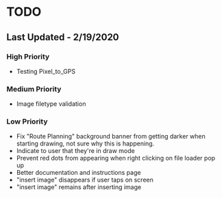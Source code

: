 # TODO
## Last Updated - 2/19/2020


### High Priority
- Testing Pixel_to_GPS 


### Medium Priority
- Image filetype validation


### Low Priority
- Fix "Route Planning" background banner from getting darker when starting drawing, not sure why this is happening.
- Indicate to user that they're in draw mode
- Prevent red dots from appearing when right clicking on file loader pop up
- Better documentation and instructions page
- "insert image" disappears if user taps on screen
- "insert image" remains after inserting image 